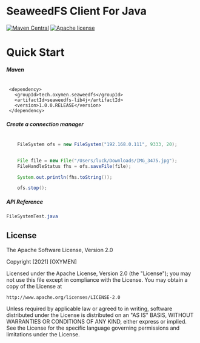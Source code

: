 # SeaweedFS Client For Java
[![Maven Central](https://img.shields.io/maven-central/v/tech.oxymen.seaweedfs/seaweedfs-lib4j.svg?label=Maven%20Central)](https://search.maven.org/search?q=g:%22tech.oxymen.seaweedfs%22%20AND%20a:%22seaweedfs-lib4j%22)
[![Apache license](https://img.shields.io/badge/license-Apache-blue.svg)](http://opensource.org/licenses/Apache)



# Quick Start

##### Maven
```maven
    
 <dependency>
   <groupId>tech.oxymen.seaweedfs</groupId>
   <artifactId>seaweedfs-lib4j</artifactId>
   <version>1.0.0.RELEASE</version>
 </dependency>

```


##### Create a connection manager
```java
    
    FileSystem ofs = new FileSystem("192.168.0.111", 9333, 20);


    File file = new File("/Users/luck/Downloads/IMG_3475.jpg");
    FileHandleStatus fhs = ofs.saveFile(file);

    System.out.println(fhs.toString());

    ofs.stop();
```

##### API Reference
```java
FileSystemTest.java
```

## License

The Apache Software License, Version 2.0

Copyright  [2021]  [OXYMEN]

Licensed under the Apache License, Version 2.0 (the "License");
you may not use this file except in compliance with the License.
You may obtain a copy of the License at

    http://www.apache.org/licenses/LICENSE-2.0

Unless required by applicable law or agreed to in writing, software
distributed under the License is distributed on an "AS IS" BASIS,
WITHOUT WARRANTIES OR CONDITIONS OF ANY KIND, either express or implied.
See the License for the specific language governing permissions and
limitations under the License.
